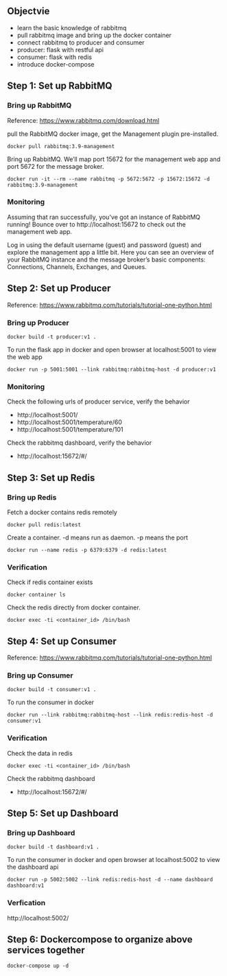 ## Objectvie
 - learn the basic knowledge of rabbitmq
 - pull rabbitmq image and bring up the docker container
 - connect rabbitmq to producer and consumer
 - producer: flask with restful api
 - consumer: flask with redis
 - introduce docker-compose

## Step 1: Set up RabbitMQ

### Bring up RabbitMQ
Reference: https://www.rabbitmq.com/download.html

pull the RabbitMQ docker image, get the Management plugin pre-installed.
```
docker pull rabbitmq:3.9-management
```
Bring up RabbitMQ. We’ll map port 15672 for the management web app and port 5672 for the message broker.

```
docker run -it --rm --name rabbitmq -p 5672:5672 -p 15672:15672 -d rabbitmq:3.9-management
```

### Monitoring
Assuming that ran successfully, you've got an instance of RabbitMQ running! Bounce over to http://localhost:15672 to check out the management web app.

Log in using the default username (guest) and password (guest) and explore the management app a little bit. Here you can see an overview of your RabbitMQ instance and the message broker’s basic components: Connections, Channels, Exchanges, and Queues.

## Step 2: Set up Producer
Reference: https://www.rabbitmq.com/tutorials/tutorial-one-python.html

### Bring up Producer 
```
docker build -t producer:v1 .
```

To run the flask app in docker and open browser at localhost:5001 to view the web app
```
docker run -p 5001:5001 --link rabbitmq:rabbitmq-host -d producer:v1
```

### Monitoring
Check the following urls of producer service, verify the behavior
 - http://localhost:5001/
 - http://localhost:5001/temperature/60
 - http://localhost:5001/temperature/101

Check the rabbitmq dashboard, verify the behavior
 - http://localhost:15672/#/

## Step 3: Set up Redis
### Bring up Redis
Fetch a docker contains redis remotely 
```
docker pull redis:latest
```
Create a container. -d means run as daemon. -p means the port
```
docker run --name redis -p 6379:6379 -d redis:latest
```

### Verification
Check if redis container exists
```
docker container ls
```
Check the redis directly from docker container.
```
docker exec -ti <container_id> /bin/bash
```

## Step 4: Set up Consumer
Reference: https://www.rabbitmq.com/tutorials/tutorial-one-python.html

### Bring up Consumer
```
docker build -t consumer:v1 .
```

To run the consumer in docker
```
docker run --link rabbitmq:rabbitmq-host --link redis:redis-host -d consumer:v1
```

### Verification
Check the data in redis
```
docker exec -ti <container_id> /bin/bash
```

Check the rabbitmq dashboard
 - http://localhost:15672/#/

## Step 5: Set up Dashboard

### Bring up Dashboard
```
docker build -t dashboard:v1 .
```

To run the consumer in docker and open browser at localhost:5002 to view the dashboard api
```
docker run -p 5002:5002 --link redis:redis-host -d --name dashboard dashboard:v1
```

### Verfication
http://localhost:5002/


## Step 6: Dockercompose to organize above services together
```
docker-compose up -d
```
